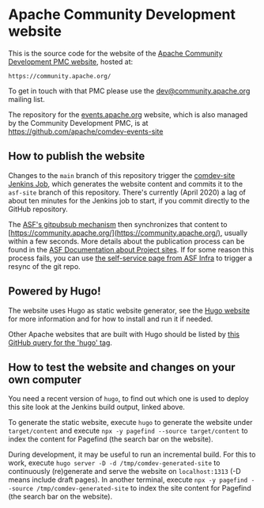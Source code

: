 <!--                                                                                                                                                                                                    
Licensed to the Apache Software Foundation (ASF) under one or more
contributor license agreements.  See the NOTICE file distributed with
this work for additional information regarding copyright ownership.
The ASF licenses this file to You under the Apache License, Version 2.0
(the "License"); you may not use this file except in compliance with
the License.  You may obtain a copy of the License at
   
    http://www.apache.org/licenses/LICENSE-2.0

Unless required by applicable law or agreed to in writing, software
distributed under the License is distributed on an "AS IS" BASIS,
WITHOUT WARRANTIES OR CONDITIONS OF ANY KIND, either express or implied.
See the License for the specific language governing permissions and
limitations under the License.
-->
# Apache Community Development website

This is the source code for the website of the [Apache Community Development PMC website](https://community.apache.org/), hosted at:

    https://community.apache.org/
    
To get in touch with that PMC please use the [dev@community.apache.org](https://lists.apache.org/list.html?dev@community.apache.org) mailing list.

The repository for the [events.apache.org](https://events.apache.org/) website, which is also managed by the Community Development PMC, is at https://github.com/apache/comdev-events-site

## How to publish the website

Changes to the `main` branch of this repository trigger the [comdev-site Jenkins Job](https://ci-builds.apache.org/job/Community%20Development/job/site/job/main/), which generates the website content and commits it to the `asf-site` branch of this repository. There's currently (April 2020) a lag of about ten minutes for the Jenkins job to start, if you commit directly to the GitHub repository.

The [ASF's gitpubsub mechanism](https://blogs.apache.org/infra/entry/git_based_websites_available) then synchronizes that content to [https://community.apache.org/](https://community.apache.org/), usually within a few seconds. More details about the publication process can be found in the [ASF Documentation about Project sites](https://infra.apache.org/project-site.html). If for some reason this process fails, you can use [the self-service page from ASF Infra](https://selfserve.apache.org/) to trigger a resync of the git repo.

## Powered by Hugo!

The website uses Hugo as static website generator, see the [Hugo website](https://gohugo.io/) for more information
and for how to install and run it if needed.

Other Apache websites that are built with Hugo should be listed by [this GitHub query for the 'hugo' tag](https://github.com/search?q=topic%3Ahugo+org%3Aapache&type=Repositories).

## How to test the website and changes on your own computer

You need a recent version of `hugo`, to find out which one is used to deploy this site
look at the Jenkins build output, linked above.

To generate the static website, execute `hugo` to generate the website under `target/content` and execute
`npx -y pagefind --source target/content` to index the content for Pagefind (the search bar on the website).

During development, it may be useful to run an incremental build. For this to work, execute
`hugo server -D -d /tmp/comdev-generated-site` to continuously (re)generate and serve the website on `localhost:1313`
(-D means include draft pages). In another terminal, execute `npx -y pagefind --source /tmp/comdev-generated-site` to
index the site content for Pagefind (the search bar on the website).
